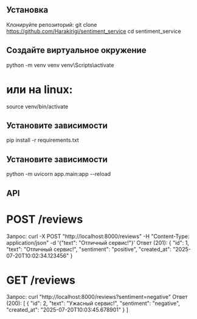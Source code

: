 ## Установка

Клонируйте репозиторий:
git clone https://github.com/Harakirigi/sentiment_service
cd sentiment_service

## Создайте виртуальное окружение

python -m venv venv
venv\Scripts\activate
# или на linux:
source venv/bin/activate

## Установите зависимости

pip install -r requirements.txt

## Установите зависимости

python -m uvicorn app.main:app --reload

## API

# POST /reviews
Запрос:
curl -X POST "http://localhost:8000/reviews" -H "Content-Type: application/json" -d '{"text": "Отличный сервис!"}'
Ответ (201):
{
  "id": 1,
  "text": "Отличный сервис!",
  "sentiment": "positive",
  "created_at": "2025-07-20T10:02:34.123456"
}

# GET /reviews
Запрос:
curl "http://localhost:8000/reviews?sentiment=negative"
Ответ (200):
[
  {
    "id": 2,
    "text": "Ужасный сервис!",
    "sentiment": "negative",
    "created_at": "2025-07-20T10:03:45.678901"
  }
]